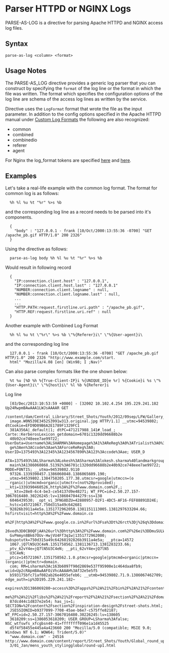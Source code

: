 # Parser HTTPD or NGINX Logs

PARSE-AS-LOG is a directive for parsing Apache HTTPD and NGINX access log files.

## Syntax

```
parse-as-log <column> <format>
```

## Usage Notes

The PARSE-AS_LOG directive provides a generic log parser that you can construct by specifying the ```format``` of
the log line or the format in which the file was written. The format which specifies the configuration options of
 the log line are schema of the access log lines as written by the service.

Directive uses the ```LogFormat``` format that wrote the file as the input parameter.
In addition to the config options specified in the Apache HTTPD manual under [Custom Log Formats](http://httpd.apache.org/docs/current/mod/mod_log_config.html)
the following are also recognized:

* common
* combined
* combinedio
* referer
* agent

For Nginx the log_format tokens are specified [here](http://nginx.org/en/docs/http/ngx_http_log_module.html#log_format)
and [here](http://nginx.org/en/docs/http/ngx_http_core_module.html#variables).

## Examples

Let's take a real-life example with the common log format. The format for common log is as follows:

```
  %h %l %u %t "%r" %>s %b
```

and the corresponding log line as a record needs to be parsed into it's components.

```
  {
    "body" : "127.0.0.1 - frank [10/Oct/2000:13:55:36 -0700] "GET /apache_pb.gif HTTP/1.0" 200 2326"
  }
```

Using the directive as follows:

```
  parse-as-log body %h %l %u %t "%r" %>s %b
```

Would result in following record

```
  {
    "IP:connection.client.host" : "127.0.0.1",
    "IP:connection.client.host.last" : "127.0.0.1"
    "NUMBER:connection.client.logname" : null,
    "NUMBER:connection.client.logname.last" : null,
    ...
    ...
    "HTTP.PATH:request.firstline.uri.path" : "/apache_pb.gif",
    "HTTP.REF:request.firstline.uri.ref" : null
  }
```

Another example with Combined Log Format
```
  %h %l %u %t \"%r\" %>s %b \"%{Referer}i\" \"%{User-agent}i\
```

and the corresponding log line
```
  127.0.0.1 - frank [10/Oct/2000:13:55:36 -0700] "GET /apache_pb.gif HTTP/1.0" 200 2326 "http://www.example.com/start.
  html" "Mozilla/4.08 [en] (Win98; I ;Nav)"
```

Can also parse complex formats like the one shown below:

```
  %t %u [%D %h %{True-Client-IP}i %{UNIQUE_ID}e %r] %{Cookie}i %s \"%{User-Agent}i\" \"%{host}i\" %l %b %{Referer}i
```

Log line
```
  [03/Dec/2013:10:53:59 +0000] - [32002 10.102.4.254 195.229.241.182 Up24RwpmBAwAAA1LWJsAAAAR GET
  /content/dam/Central_Library/Street_Shots/Youth/2012/09sep/LFW/Gallery_03/LFW_SS13_SEPT_12_777.jpg.
  image.W0N539E3452S3991w313.original.jpg HTTP/1.1] __utmc=94539802; dtCookie=EFD9D09B6A2E1789F1329FC1
  381A356A|_default|1; dtPC=471217988_141#_load_; Carte::KerberosLexicon_getdomain=6701c1320dd96688b2e
  40b92ce748eee7ae99722; UserData=Username%3ALSHARMA%3AHomepage%3A1%3AReReg%3A0%3ATrialist%3A0%3ALangua
  ge%3Aen%3ACcode%3Aae%3AForceReReg%3A0; UserID=1375493%3A12345%3A1234567890%3A123%3Accode%3Aae; USER_D
  ATA=1375493%3ALSharma%3ALokesh%3ASharma%3Alokesh.sharma%40landmarkgroup.com%3A0%3A1%3Aen%3Aae%3A%3Ado
  main%3A1386060868.51392%3A6701c1320dd96688b2e40b92ce748eee7ae99722; MODE=FONTIS; __utma=94539802.9110
  97326.1339390457.1386060848.1386065609.190; __utmz=94539802.1384758205.177.38.utmcsr=google|utmccn=(o
  rganic)|utmcmd=organic|utmctr=(not%20provided); __kti=1339390460526,http%3A%2F%2Fwww.domain.com%2F,;
  __ktv=28e8-6c4-be3-ce54137d9e48271; WT_FPC=id=2.50.27.157-3067016480.30226245:lv=1386047044279:ss=138
  6046439530; _opt_vi_3FNG8DZU=42880957-D2F1-4DC5-AF16-FEF88891D24E; __hstc=145721067.750d315a49c642681
  92826b3911a4e5a.1351772962050.1381151113005.1381297633204.66; hsfirstvisit=http%3A%2F%2Fwww.domain.co
  m%2F|http%3A%2F%2Fwww.google.co.in%2Furl%3Fsa%3Dt%26rct%3Dj%26q%3Ddomain.com%26source%3Dweb%26cd%3D1%
  26ved%3D0CB0QFjAA%26url%3Dhttp%3A%2F%2Fwww.domain.com%2F%26ei%3DDmuSULW3AcTLhAfJ24CoDA%26usg%3DAFQjCN
  GvPmmyn8Bk67OUv-HwjVU4Ff3q1w|1351772962000; hubspotutk=750d315a49c64268192826b3911a4e5a; __ptca=14572
  1067.jQ7lN5U3C4eN.1351758562.1381136713.1381283233.66; __ptv_62vY4e=jQ7lN5U3C4eN; __pti_62vY4e=jQ7lN5
  U3C4eN; __ptcz=145721067.1351758562.1.0.ptmcsr=google|ptmcmd=organic|ptmccn=(organic)|ptmctr=domain.
  com; RM=Lsharma%3Ac163b6097f90d2869e537f95900e1c464daa8fb9; wcid=Up2cRApmBAwAAFOiVhcAAAAH%3Af32e5e5f5
  b593175bfc71af082ab26e4055efeb6; __utmb=94539802.71.9.1386067462709; edge_auth=ip%3D195.229.241.182~
  expires%3D1386069280~access%3D%2Fapps%2F%2A%21%2Fbin%2F%2A%21%2Fcontent%2F%2A%21%2Fetc%2F%2A%21%2Fho
  me%2F%2A%21%2Flibs%2F%2A%21%2Freport%2F%2A%21%2Fsection%2F%2A%21%2Fdomain%2F%2A~md5%3D5b47f341723924
  87dcd44c1d837e2e54; has_js=1; SECTION=%2Fcontent%2Fsection%2Finspiration-design%2Fstreet-shots.html;
  JSESSIONID=b9377099-7708-45ae-b6e7-c575ffe82187; WT_FPC=id=2.50.27.157-3067016480.30226245:lv=138605
  3618209:ss=1386053618209; USER_GROUP=LSharma%3Afalse; NSC_wtfswfs_xfcgbsn40-41=ffffffff096e1a1d45525
  d5f4f58455e445a4a423660 200 "Mozilla/5.0 (compatible; MSIE 9.0; Windows NT 6.1; WOW64; Trident/5.0)"
  "www.domain.com" - 24516 http://www.domain.com/content/report/Street_Shots/Youth/Global_round_up/201
  3/01_Jan/mens_youth_stylingglobalround-up1.html
```
